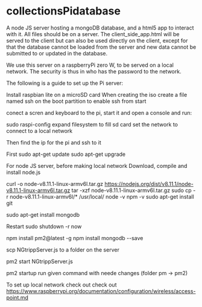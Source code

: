 # collectionsPidatabase
A node JS server hosting a mongoDB database, and a html5 app to interact with it.
All files should be on a server. The client_side_app.html will be served to the client but can also be used directly on the client, except for that the database cannot be loaded from the server and new data cannot be submitted to or updated in the database.

We use this server on a raspberryPi zero W, to be served on a local network. The security is thus in who has the password to the network.

The following is a guide to set up the Pi server:

Install raspbian lite on a microSD card
When creating the iso create a file named ssh on the boot partition to enable ssh from start

conect a scren and keyboard to the pi, start it and open a console and run:

sudo raspi-config
    expand filesystem to fill sd card
    set the network to connect to a local network

Then find the ip for the pi and ssh to it

First
sudo apt-get update
sudo apt-get upgrade

For node JS server, before making local network
Download, compile and install node.js

curl -o node-v8.11.1-linux-armv6l.tar.gz https://nodejs.org/dist/v8.11.1/node-v8.11.1-linux-armv6l.tar.gz
tar -xzf node-v8.11.1-linux-armv6l.tar.gz
sudo cp -r node-v8.11.1-linux-armv6l/* /usr/local/
node -v
npm -v
sudo apt-get install git

sudo apt-get install mongodb

Restart
sudo shutdown -r now

npm install pm2@latest -g
npm install mongodb --save

scp NGtrippServer.js to a folder on the server

pm2 start NGtrippServer.js

pm2 startup
run given command with neede changes (folder pm -> pm2)

To set up local network check out check out https://www.raspberrypi.org/documentation/configuration/wireless/access-point.md
